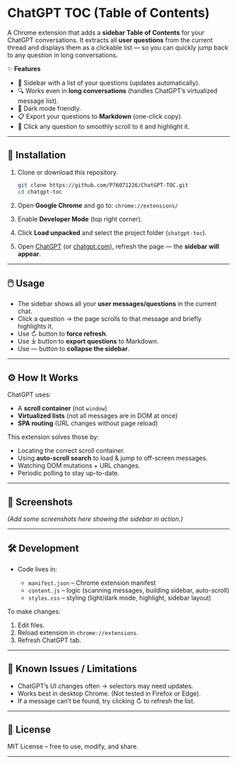 # ChatGPT TOC (Table of Contents)

A Chrome extension that adds a **sidebar Table of Contents** for your ChatGPT conversations.
It extracts all **user questions** from the current thread and displays them as a clickable list — so you can quickly jump back to any question in long conversations.

✨ **Features**

* 📜 Sidebar with a list of your questions (updates automatically).
* 🔍 Works even in **long conversations** (handles ChatGPT’s virtualized message list).
* 🎨 Dark mode friendly.
* 📋 Export your questions to **Markdown** (one-click copy).
* 🎯 Click any question to smoothly scroll to it and highlight it.

---

## 🔧 Installation

1. Clone or download this repository.

   ```bash
   git clone https://github.com/P76071226/ChatGPT-TOC.git
   cd chatgpt-toc
   ```

2. Open **Google Chrome** and go to:
   `chrome://extensions/`

3. Enable **Developer Mode** (top right corner).

4. Click **Load unpacked** and select the project folder (`chatgpt-toc`).

5. Open [ChatGPT](https://chat.openai.com) (or [chatgpt.com](https://chatgpt.com)), refresh the page — the **sidebar will appear**.

---

## 🖱️ Usage

* The sidebar shows all your **user messages/questions** in the current chat.
* Click a question → the page scrolls to that message and briefly highlights it.
* Use ↻ button to **force refresh**.
* Use ⤓ button to **export questions** to Markdown.
* Use — button to **collapse the sidebar**.

---

## ⚙️ How It Works

ChatGPT uses:

* A **scroll container** (not `window`)
* **Virtualized lists** (not all messages are in DOM at once)
* **SPA routing** (URL changes without page reload)

This extension solves those by:

* Locating the correct scroll container.
* Using **auto-scroll search** to load & jump to off-screen messages.
* Watching DOM mutations + URL changes.
* Periodic polling to stay up-to-date.

---

## 📸 Screenshots

*(Add some screenshots here showing the sidebar in action.)*

---

## 🛠 Development

* Code lives in:

  * `manifest.json` – Chrome extension manifest
  * `content.js` – logic (scanning messages, building sidebar, auto-scroll)
  * `styles.css` – styling (light/dark mode, highlight, sidebar layout)

To make changes:

1. Edit files.
2. Reload extension in `chrome://extensions`.
3. Refresh ChatGPT tab.

---

## 🚧 Known Issues / Limitations

* ChatGPT’s UI changes often → selectors may need updates.
* Works best in desktop Chrome. (Not tested in Firefox or Edge).
* If a message can’t be found, try clicking ↻ to refresh the list.

---

## 📜 License

MIT License – free to use, modify, and share.

---


